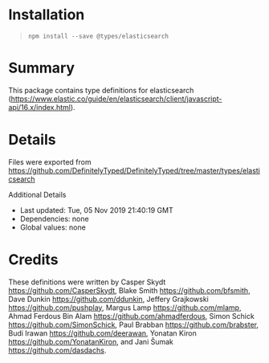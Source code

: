 # Installation
> `npm install --save @types/elasticsearch`

# Summary
This package contains type definitions for elasticsearch (https://www.elastic.co/guide/en/elasticsearch/client/javascript-api/16.x/index.html).

# Details
Files were exported from https://github.com/DefinitelyTyped/DefinitelyTyped/tree/master/types/elasticsearch

Additional Details
 * Last updated: Tue, 05 Nov 2019 21:40:19 GMT
 * Dependencies: none
 * Global values: none

# Credits
These definitions were written by Casper Skydt <https://github.com/CasperSkydt>, Blake Smith <https://github.com/bfsmith>, Dave Dunkin <https://github.com/ddunkin>, Jeffery Grajkowski <https://github.com/pushplay>, Margus Lamp <https://github.com/mlamp>, Ahmad Ferdous Bin Alam <https://github.com/ahmadferdous>, Simon Schick <https://github.com/SimonSchick>, Paul Brabban <https://github.com/brabster>, Budi Irawan <https://github.com/deerawan>, Yonatan Kiron <https://github.com/YonatanKiron>, and Jani Šumak <https://github.com/dasdachs>.
